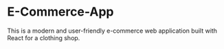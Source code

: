 # E-Commerce-App
This is a modern and user-friendly e-commerce web application built with React for a clothing shop.
